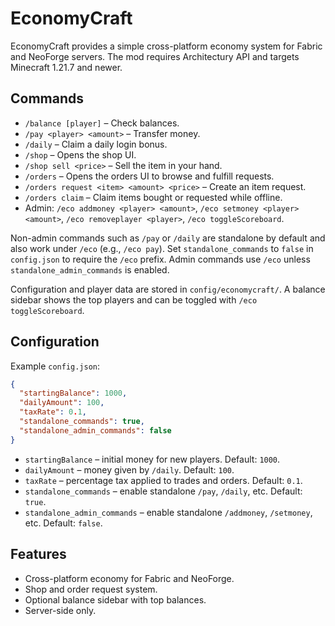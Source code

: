 # EconomyCraft

EconomyCraft provides a simple cross-platform economy system for Fabric and NeoForge servers. The mod requires Architectury API and targets Minecraft 1.21.7 and newer.

## Commands

- `/balance [player]` – Check balances.
- `/pay <player> <amount>` – Transfer money.
- `/daily` – Claim a daily login bonus.
- `/shop` – Opens the shop UI.
- `/shop sell <price>` – Sell the item in your hand.
- `/orders` – Opens the orders UI to browse and fulfill requests.
- `/orders request <item> <amount> <price>` – Create an item request.
- `/orders claim` – Claim items bought or requested while offline.
- Admin: `/eco addmoney <player> <amount>`, `/eco setmoney <player> <amount>`, `/eco removeplayer <player>`, `/eco toggleScoreboard`.

Non-admin commands such as `/pay` or `/daily` are standalone by default and also work under `/eco` (e.g., `/eco pay`). Set `standalone_commands` to `false` in `config.json` to require the `/eco` prefix. Admin commands use `/eco` unless `standalone_admin_commands` is enabled.

Configuration and player data are stored in `config/economycraft/`. A balance sidebar shows the top players and can be toggled with `/eco toggleScoreboard`.

## Configuration

Example `config.json`:

```json
{
  "startingBalance": 1000,
  "dailyAmount": 100,
  "taxRate": 0.1,
  "standalone_commands": true,
  "standalone_admin_commands": false
}
```

- `startingBalance` – initial money for new players. Default: `1000`.
- `dailyAmount` – money given by `/daily`. Default: `100`.
- `taxRate` – percentage tax applied to trades and orders. Default: `0.1`.
- `standalone_commands` – enable standalone `/pay`, `/daily`, etc. Default: `true`.
- `standalone_admin_commands` – enable standalone `/addmoney`, `/setmoney`, etc. Default: `false`.

## Features

- Cross-platform economy for Fabric and NeoForge.
- Shop and order request system.
- Optional balance sidebar with top balances.
- Server-side only.

